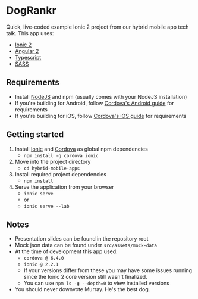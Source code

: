 # DogRankr

Quick, live-coded example Ionic 2 project from our hybrid mobile app tech talk. This app uses:
* [Ionic 2](http://www.ionicframework.com)
* [Angular 2](http://angular.io)
* [Typescript](http://www.typescriptlang.org/)
* [SASS](http://sass-lang.com/)

## Requirements

* Install [NodeJS](https://nodejs.org/en/) and npm (usually comes with your NodeJS installation)
* If you're building for Android, follow [Cordova's Android guide](https://cordova.apache.org/docs/en/6.x/guide/platforms/android/) 
for requirements
* If you're building for iOS, follow [Cordova's iOS guide](https://cordova.apache.org/docs/en/6.x/guide/platforms/ios/)
for requirements


## Getting started

1. Install [Ionic](http://www.ionicframework.com) and [Cordova](http://cordova.apache.org) as 
global npm dependencies
   * `npm install -g cordova ionic`
2. Move into the project directory
    * `cd hybrid-mobile-apps`
3. Install required project dependencies
    * `npm install`
4. Serve the application from your browser
    * `ionic serve` 
    * or
    * `ionic serve --lab`

## Notes

* Presentation slides can be found in the repository root
* Mock json data can be found under `src/assets/mock-data`
* At the time of development this app used:
    * `cordova @ 6.4.0`
    * `ionic @ 2.2.1` 
    * If your versions differ from these you may have some issues running since
    the Ionic 2 core version still wasn't finalized.
    * You can use `npm ls -g --depth=0` to view installed versions
* You should never downvote Murray. He's the best dog.
